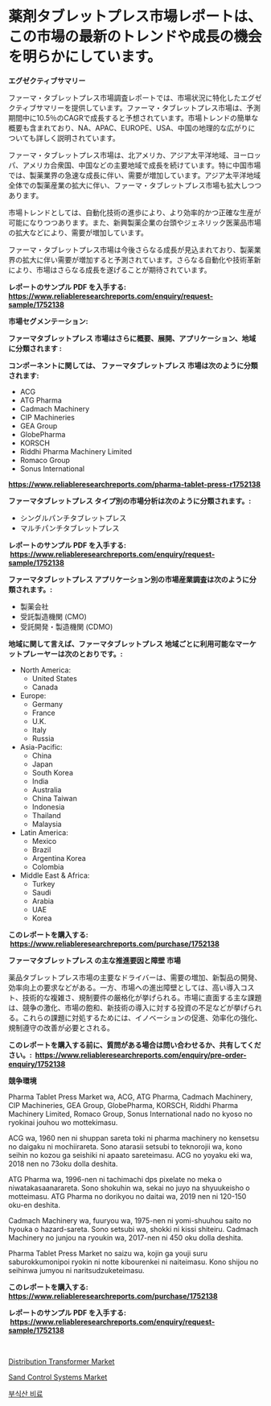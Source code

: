 <p><h1>薬剤タブレットプレス市場レポートは、この市場の最新のトレンドや成長の機会を明らかにしています。</h1></p><p><strong>エグゼクティブサマリー</strong></p>
<p><p>ファーマ・タブレットプレス市場調査レポートでは、市場状況に特化したエグゼクティブサマリーを提供しています。ファーマ・タブレットプレス市場は、予測期間中に10.5％のCAGRで成長すると予想されています。市場トレンドの簡単な概要も含まれており、NA、APAC、EUROPE、USA、中国の地理的な広がりについても詳しく説明されています。</p><p>ファーマ・タブレットプレス市場は、北アメリカ、アジア太平洋地域、ヨーロッパ、アメリカ合衆国、中国などの主要地域で成長を続けています。特に中国市場では、製薬業界の急速な成長に伴い、需要が増加しています。アジア太平洋地域全体での製薬産業の拡大に伴い、ファーマ・タブレットプレス市場も拡大しつつあります。</p><p>市場トレンドとしては、自動化技術の進歩により、より効率的かつ正確な生産が可能になりつつあります。また、新興製薬企業の台頭やジェネリック医薬品市場の拡大などにより、需要が増加しています。</p><p>ファーマ・タブレットプレス市場は今後さらなる成長が見込まれており、製薬業界の拡大に伴い需要が増加すると予測されています。さらなる自動化や技術革新により、市場はさらなる成長を遂げることが期待されています。</p></p>
<p><strong>レポートのサンプル PDF を入手する: <a href="https://www.reliableresearchreports.com/enquiry/request-sample/1752138">https://www.reliableresearchreports.com/enquiry/request-sample/1752138</a></strong></p>
<p><strong>市場セグメンテーション:</strong></p>
<p><strong> ファーマタブレットプレス 市場はさらに概要、展開、アプリケーション、地域に分類されます :</strong></p>
<p><strong>コンポーネントに関しては、 ファーマタブレットプレス 市場は次のように分類されます: &nbsp;</strong></p>
<p><ul><li>ACG</li><li>ATG Pharma</li><li>Cadmach Machinery</li><li>CIP Machineries</li><li>GEA Group</li><li>GlobePharma</li><li>KORSCH</li><li>Riddhi Pharma Machinery Limited</li><li>Romaco Group</li><li>Sonus International</li></ul></p>
<p><strong><a href="https://www.reliableresearchreports.com/pharma-tablet-press-r1752138">https://www.reliableresearchreports.com/pharma-tablet-press-r1752138</a></strong></p>
<p><strong> ファーマタブレットプレス タイプ別の市場分析は次のように分類されます。:</strong></p>
<p><ul><li>シングルパンチタブレットプレス</li><li>マルチパンチタブレットプレス</li></ul></p>
<p><strong>レポートのサンプル PDF を入手する: &nbsp;<a href="https://www.reliableresearchreports.com/enquiry/request-sample/1752138">https://www.reliableresearchreports.com/enquiry/request-sample/1752138</a></strong></p>
<p><strong> ファーマタブレットプレス アプリケーション別の市場産業調査は次のように分類されます。:</strong></p>
<p><ul><li>製薬会社</li><li>受託製造機関 (CMO)</li><li>受託開発・製造機関 (CDMO)</li></ul></p>
<p><strong>地域に関して言えば、ファーマタブレットプレス 地域ごとに利用可能なマーケットプレーヤーは次のとおりです。:</strong></p>
<p><ul>
    <li>
        North America:
        <ul>
            <li>United States</li>
            <li>Canada</li>
        </ul>
    </li>
    <li>
        Europe:
        <ul>
            <li>Germany</li>
            <li>France</li>
            <li>U.K.</li>
            <li>Italy</li>
            <li>Russia</li>
        </ul>
    </li>
    <li>
        Asia-Pacific:
        <ul>
            <li>China</li>
            <li>Japan</li>
            <li>South Korea</li>
            <li>India</li>
            <li>Australia</li>
            <li>China Taiwan</li>
            <li>Indonesia</li>
            <li>Thailand</li>
            <li>Malaysia</li>
        </ul>
    </li>
    <li>
        Latin America:
        <ul>
            <li>Mexico</li>
            <li>Brazil</li>
            <li>Argentina Korea</li>
            <li>Colombia</li>
        </ul>
    </li>
    <li>
        Middle East & Africa:
        <ul>
            <li>Turkey</li>
            <li>Saudi</li>
            <li>Arabia</li>
            <li>UAE</li>
            <li>Korea</li>
        </ul>
    </li>
    </ul></p>
<p><strong>このレポートを購入する: &nbsp;<a href="https://www.reliableresearchreports.com/purchase/1752138">https://www.reliableresearchreports.com/purchase/1752138</a></strong></p>
<p><strong>ファーマタブレットプレス の主な推進要因と障壁 市場</strong></p>
<p><p>薬品タブレットプレス市場の主要なドライバーは、需要の増加、新製品の開発、効率向上の要求などがある。一方、市場への進出障壁としては、高い導入コスト、技術的な複雑さ、規制要件の厳格化が挙げられる。市場に直面する主な課題は、競争の激化、市場の飽和、新技術の導入に対する投資の不足などが挙げられる。これらの課題に対処するためには、イノベーションの促進、効率化の強化、規制遵守の改善が必要とされる。</p></p>
<p><strong>このレポートを購入する前に、質問がある場合は問い合わせるか、共有してください。:&nbsp; <a href="https://www.reliableresearchreports.com/enquiry/pre-order-enquiry/1752138">https://www.reliableresearchreports.com/enquiry/pre-order-enquiry/1752138</a></strong></p>
<p><strong>競争環境</strong></p>
<p><p>Pharma Tablet Press Market wa, ACG, ATG Pharma, Cadmach Machinery, CIP Machineries, GEA Group, GlobePharma, KORSCH, Riddhi Pharma Machinery Limited, Romaco Group, Sonus International nado no kyoso no ryokinai jouhou wo mottekimasu. </p><p>ACG wa, 1960 nen ni shuppan sareta toki ni pharma machinery no kensetsu no daigaku ni mochiirareta. Sono atarasii setsubi to teknorojii wa, kono seihin no kozou ga seishiki ni apaato sareteimasu. ACG no yoyaku eki wa, 2018 nen no 73oku dolla deshita.</p><p>ATG Pharma wa, 1996-nen ni tachimachi dps pixelate no meka o niwatakasaanarareta. Sono shokuhin wa, sekai no juyo na shyuukeisho o motteimasu. ATG Pharma no dorikyou no daitai wa, 2019 nen ni 120-150 oku-en deshita.</p><p>Cadmach Machinery wa, fuuryou wa, 1975-nen ni yomi-shuuhou saito no hyouka o hazard-sareta. Sono setsubi wa, shokki ni kissi shiteiru. Cadmach Machinery no junjou na ryoukin wa, 2017-nen ni 450 oku dolla deshita.</p><p>Pharma Tablet Press Market no saizu wa, kojin ga youji suru saburokkumonipoi ryokin ni notte kibourenkei ni naiteimasu. Kono shijou no seihinwa jumyou ni naritsudzuketeimasu.</p></p>
<p><strong>このレポートを購入する: &nbsp; <a href="https://www.reliableresearchreports.com/purchase/1752138">https://www.reliableresearchreports.com/purchase/1752138</a></strong></p>
<p><strong>レポートのサンプル PDF を入手する: &nbsp;<a href="https://www.reliableresearchreports.com/enquiry/request-sample/1752138">https://www.reliableresearchreports.com/enquiry/request-sample/1752138</a></strong><strong></strong></p>
<p>&nbsp;</p>
<p><p><a href="https://github.com/lubmix/Market-Research-Report-List-2/blob/main/distribution-transformer-market.md">Distribution Transformer Market</a></p><p><a href="https://github.com/Hazelklievgspy6vdcsmu106w/Market-Research-Report-List-2/blob/main/sand-control-systems-market.md">Sand Control Systems Market</a></p><p><a href="https://github.com/CorEmtymerich56566/Market-Research-Report-List-1/blob/main/291960119560.md">부식산 비료</a></p></p>